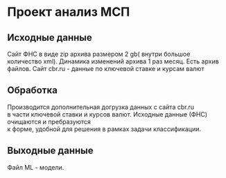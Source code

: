 # Проект анализ МСП

## Исходные данные ##

Cайт ФНС в виде zip архива размером 2 gb( внутри большое количество xml).
Динамика изменений архива 1 раз месяц. Есть архив файлов.
Сайт cbr.ru - данные по ключевой ставке и курсам валют

## Обработка ##
Производится дополнительная догрузка данных  с сайта cbr.ru<br>
 в части ключевой ставки и курсов валют. Исходные данные (ФНС) очищаются и пребразуются<br>
к форме, удобной для решения в рамках задачи классификации. 

## Выходные данные ##
Файл ML - модели.




